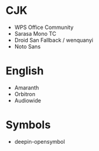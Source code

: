 CJK
=====
* WPS Office Community
* Sarasa Mono TC
* Droid San Fallback / wenquanyi
* Noto Sans

English
=====
* Amaranth
* Orbitron
* Audiowide

Symbols
=====
* deepin-opensymbol
